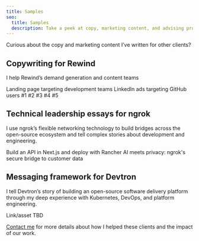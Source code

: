 ```yaml
---
title: Samples
seo:
  title: Samples
  description: Take a peek at copy, marketing content, and advising projects I've completed with past clients.
---
```


Curious about the copy and marketing content I’ve written for other clients?

## Copywriting for Rewind

I help Rewind’s demand generation and content teams 

Landing page targeting development teams
LinkedIn ads targeting GitHub users
#1
#2
#3
#4
#5

## Technical leadership essays for ngrok

I use ngrok’s flexible networking technology to build bridges across the open-source ecosystem and tell complex stories about development and engineering.

Build an API in Next.js and deploy with Rancher
AI meets privacy: ngrok's secure bridge to customer data

## Messaging framework for Devtron

I tell Devtron’s story of building an open-source software delivery platform through my deep experience with Kubernetes, DevOps, and platform engineering.

Link/asset TBD

<div class="text-xl italic mt-20">

[Contact me](/contact) for more details about how I helped these clients and the impact of our work.

</div>
